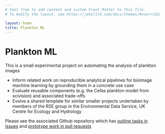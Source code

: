 ```yaml
---
# Feel free to add content and custom Front Matter to this file.
# To modify the layout, see https://jekyllrb.com/docs/themes/#overriding-theme-defaults

layout: home
title: Plankton ML
---
```


# Plankton ML

This is a small experimental project on automating the analysis of plankton images 

* Inform related work on reproducible analytical pipelines for bioimage machine learning by grounding them in a concrete use case
* Evaluate reusable components (e.g. the Cefas plankton model from scivision) and associated trade-offs
* Evolve a shared template for similar smaller projects undertaken by members of the RSE group in the Environmental Data Service, UK Centre for Ecology and Hydrology

Please see the associated Github repository which has [outline tasks in Issues](https://github.com/NERC-CEH/plankton_ml/issues) and [prototype work in pull requests](https://github.com/NERC-CEH/plankton_ml/pulls)





